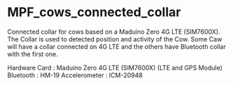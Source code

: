 # MPF_cows_connected_collar
Connected collar for cows based on a Maduino Zero 4G LTE (SIM7600X). The Collar is used to detected position and activity of the Cow.
Some Caw will have a collar connected on 4G LTE and the others have Bluetooth collar with the first one.

Hardware 
Card : Maduino Zero 4G LTE (SIM7600X) (LTE and GPS Module)
Bluetooth : HM-19
Accelerometer : ICM-20948




